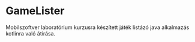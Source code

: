 # GameLister
Mobilszoftver laboratórium kurzusra készített játék listázó java alkalmazás kotlinra való átírása.
